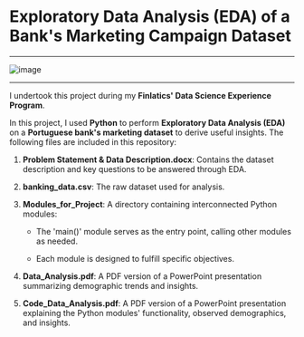 # Exploratory Data Analysis (EDA) of a Bank's Marketing Campaign Dataset
---
![image](https://github.com/user-attachments/assets/15c5f0e0-75ce-41f6-b36d-9b0ae133b1dc)

---
I undertook this project during my **Finlatics' Data Science Experience Program**.

In this project, I used **Python** to perform **Exploratory Data Analysis (EDA)** on a **Portuguese bank's marketing dataset** to derive useful insights. The following files are included in this repository:

1. **Problem Statement & Data Description.docx**: Contains the dataset description and key questions to be answered through EDA.
2. **banking_data.csv**: The raw dataset used for analysis.
3. **Modules_for_Project**: A directory containing interconnected Python modules:

   - The 'main()' module serves as the entry point, calling other modules as needed.
   
   - Each module is designed to fulfill specific objectives.
   
4. **Data_Analysis.pdf**: A PDF version of a PowerPoint presentation summarizing demographic trends and insights.
5.  **Code_Data_Analysis.pdf**: A PDF version of a PowerPoint presentation explaining the Python modules' functionality, observed demographics, and insights.
